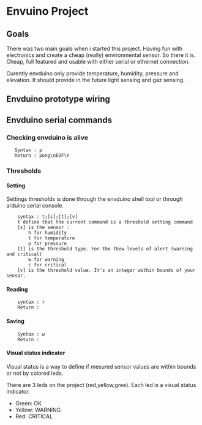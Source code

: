 # Envuino Project

## Goals

  There was two main goals when i started this project. Having fun with electronics and create a cheap (really) environmental sensor.
  So there it is. Cheap, full featured and usable with either serial or ethernet connection. 
  
  Curently envduino only provide temperature, humidity, pressure and elevation. It should provide in the future light sensing and gaz sensing.

## Envduino prototype wiring



## Envduino serial commands

### Checking envduino is alive

```
   Syntax : p
   Return : pong\nEOF\n
```

### Thresholds

#### Setting 

 Settings thresholds is done through the envduino shell tool or through arduino serial console.

```
    syntax : t;[s];[t];[v]
    t define that the current command is a threshold setting command
    [s] is the sensor :
        h for humidity
        t for temperature
        p for pressure
    [t] is the threshold type. For the thow levels of alert (warning and critical)
        w for warning
        c for critical
    [v] is the threshold value. It's an integer within bounds of your sensor.
````

#### Reading 

```
    syntax : r
    Return : 
```

#### Saving 

```
    Syntax : w
    Return : 
```

#### Visual status indicator

 Visual status is a way to define if mesured sensor values are within bounds or not by colored leds. 

 There are 3 leds on the project (red,yellow,gree). Each led is a visual status indicator. 
 * Green: OK
 * Yellow: WARNING
 * Red: CRITICAL

